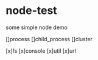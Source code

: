 # node-test
some simple node demo

[]process
[]child_process
[]cluster

[x]fs
[x]console
[x]util
[x]url
